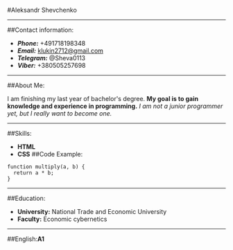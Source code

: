#Aleksandr Shevchenko
***
##Contact information:
- ***Phone:*** +491718198348
- ***Email:*** klukin2712@gmail.com
- ***Telegram:*** @Sheva0113
- ***Viber:*** +380505257698
***
##About Me:

I am finishing my last year of bachelor's degree. **My goal is to gain knowledge and experience in programming.** *I am not a junior programmer yet,
but I really want to become one.*
***
##Skills:
- **HTML**
- **CSS**
##Code Example:
```
function multiply(a, b) {
  return a * b;
}
```
***
##Education:
- **University:** National Trade and Economic University
- **Faculty:** Economic cybernetics
***
##English:**A1**
